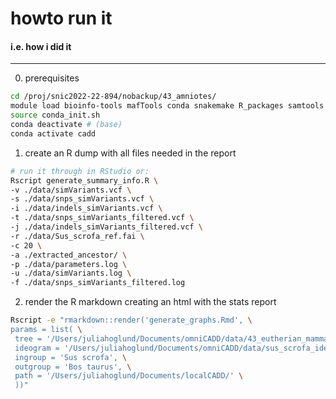 # howto run it
#### i.e. how i did it
----
0. prerequisites
```bash
cd /proj/snic2022-22-894/nobackup/43_amniotes/
module load bioinfo-tools mafTools conda snakemake R_packages samtools
source conda_init.sh
conda deactivate # (base)
conda activate cadd
```

1. create an R dump with all files needed in the report
```bash
# run it through in RStudio or:
Rscript generate_summary_info.R \
-v ./data/simVariants.vcf \
-s ./data/snps_simVariants.vcf \
-i ./data/indels_simVariants.vcf \
-t ./data/snps_simVariants_filtered.vcf \
-j ./data/indels_simVariants_filtered.vcf \
-r ./data/Sus_scrofa_ref.fai \
-c 20 \
-a ./extracted_ancestor/ \
-p ./data/parameters.log \
-u ./data/simVariants.log \
-f ./data/snps_simVariants_filtered.log
```

2. render the R markdown creating an html with the stats report
```bash
Rscript -e "rmarkdown::render('generate_graphs.Rmd', \
params = list( \
 tree = '/Users/juliahoglund/Documents/omniCADD/data/43_eutherian_mammals_EPO_default.nh', \
 ideogram = '/Users/juliahoglund/Documents/omniCADD/data/sus_scrofa_ideo', \
 ingroup = 'Sus scrofa', \
 outgroup = 'Bos taurus', \
 path = '/Users/juliahoglund/Documents/localCADD/' \
 ))"
```

